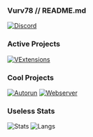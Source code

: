 ### Vurv78 // README.md
[![Discord](https://img.shields.io/badge/Discord-Vurv-blue?logo=Discord])](https://discordapp.com/users/363590853140152321)

### Active Projects
[![VExtensions](https://github-readme-stats.vercel.app/api/pin/?username=Vurv78&repo=VExtensions&theme=tokyonight)](https://github.com/Vurv78/VExtensions)

### Cool Projects
[![Autorun](https://github-readme-stats.vercel.app/api/pin/?username=Vurv78&repo=Autorun&theme=tokyonight)](https://github.com/Vurv78/Autorun)
[![Webserver](https://github-readme-stats.vercel.app/api/pin/?username=Vurv78&repo=Webserver&theme=tokyonight)](https://github.com/Vurv78/Webserver)

### Useless Stats
![Stats](https://github-readme-stats.vercel.app/api?username=Vurv78&show_icons=true&theme=tokyonight)
![Langs](https://github-readme-stats.vercel.app/api/top-langs/?username=Vurv78&layout=compact&theme=tokyonight)
